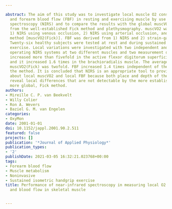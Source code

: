 ---
abstract: The aim of this study was to investigate local muscle O2 consumption (muscVO2)
  and forearm blood flow (FBF) in resting and exercising muscle by use of near-infrared
  spectroscopy (NIRS) and to compare the results with the global muscVO2 and FBF derived
  from the well-established Fick method and plethysmography. muscVO2 was derived from
  1) NIRS using venous occlusion, 2) NIRS using arterial occlusion, and 3) the Fick
  method [muscVO2(Fick)]. FBF was derived from 1) NIRS and 2) strain-gauge plethysmography.
  Twenty-six healthy subjects were tested at rest and during sustained isometric handgrip
  exercise. Local variations were investigated with two independent and simultaneously
  operating NIRS systems at two different muscles and two measurement depths. muscVO2
  increased more than fivefold in the active flexor digitorum superficialis muscle,
  and it increased 1.6 times in the brachioradialis muscle. The average increase in
  muscVO2(Fick) was twofold. FBF increased 1.4 times independent of the muscle or
  the method. It is concluded that NIRS is an appropriate tool to provide information
  about local muscVO2 and local FBF because both place and depth of the NIRS measurements
  reveal local differences that are not detectable by the more established, but also
  more global, Fick method.
authors:
- Mireille C. P. van Beekvelt
- Willy Colier
- Ron A. Wevers
- Baziel G. M. van Engelen
categories:
- OxyMon
date: 2001-01-01
doi: 10.1152/jappl.2001.90.2.511
featured: false
projects: []
publication: '*Journal of Applied Physiology*'
publication_types:
- '2'
publishDate: 2021-03-05 16:32:21.023768+00:00
tags:
- Forearm blood flow
- Muscle metabolism
- Noninvasive
- Sustained isometric handgrip exercise
title: Performance of near-infrared spectroscopy in measuring local O2 consumption
  and blood flow in skeletal muscle

---

